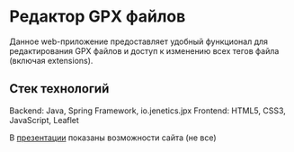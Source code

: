 # Редактор GPX файлов
Данное web-приложение предоставляет удобный функционал для редактирования GPX файлов и доступ к изменению всех тегов файла (включая extensions).

## Стек технологий
Backend: Java, Spring Framework, io.jenetics.jpx
Frontend: HTML5, CSS3, JavaScript, Leaflet

В 
[презентации](https://github.com/Juliia228/GPXfilesEditor/blob/master/%D0%9F%D1%80%D0%B5%D0%B7%D0%B5%D0%BD%D1%82%D0%B0%D1%86%D0%B8%D1%8F%20%D0%BF%D1%80%D0%BE%D0%B5%D0%BA%D1%82%D0%B0.pptx) 
показаны возможности сайта (не все)
